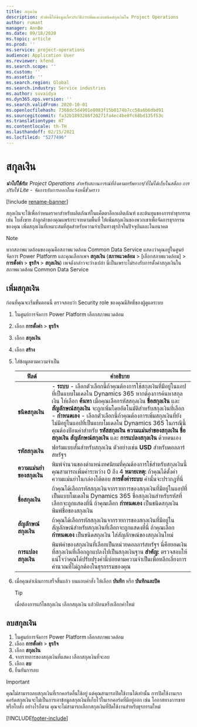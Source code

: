 ```yaml
---
title: สกุลเงิน
description: หัวข้อนี้ให้ข้อมูลเกี่ยวกับวิธีการเพิ่มและลบชนิดสกุลเงินใน Project Operations
author: rumant
manager: AnnBe
ms.date: 09/18/2020
ms.topic: article
ms.prod: ''
ms.service: project-operations
audience: Application User
ms.reviewer: kfend
ms.search.scope: ''
ms.custom: ''
ms.assetid: ''
ms.search.region: Global
ms.search.industry: Service industries
ms.author: suvaidya
ms.dyn365.ops.version: ''
ms.search.validFrom: 2020-10-01
ms.openlocfilehash: 7368dc5d4901e8083f15b0174b7cc58a6b6dbd91
ms.sourcegitcommit: fa32b1893286f20271fa4ec4be8fc68bd135f53c
ms.translationtype: HT
ms.contentlocale: th-TH
ms.lasthandoff: 02/15/2021
ms.locfileid: "5277496"
---
```

# <a name="currency"></a>สกุลเงิน

_**นำไปใช้กับ:** Project Operations สำหรับสถานการณ์ที่อิงตามทรัพยากร/ที่ไม่ได้เก็บในสต็อก การปรับใช้ Lite - จัดการกับการออกใบแจ้งหนี้ชั่วคราว_

[!include [rename-banner](~/includes/cc-data-platform-banner.md)]

สกุลเงินจะใช้เพื่อกำหนดราคาสำหรับผลิตภัณฑ์ในแค็ตตาล็อกผลิตภัณฑ์ และต้นทุนของการทำธุรกรรม เช่น ใบสั่งขาย ถ้าลูกค้าของคุณแพร่กระจายตามพื้นที่ ให้เพิ่มสกุลเงินของพวกเขาเพื่อจัดการธุรกรรมของคุณ เพิ่มสกุลเงินที่เหมาะสมที่สุดสำหรับความจำเป็นทางธุรกิจในปัจจุบันและในอนาคต  

> [!NOTE]
> หากสภาพแวดล้อมของคุณคือสภาพแวดล้อม Common Data Service แสดงว่าคุณอยู่ในศูนย์จัดการ Power Platform และคุณเลือกเพจ **สกุลเงิน** (**สภาพแวดล้อม** > [เลือกสภาพแวดล้อม] > **การตั้งค่า** > **ธุรกิจ** > **สกุลเงิน**) เพจดังกล่าวจะว่างเปล่า นี่เป็นเพราะไม่รองรับการตั้งค่าสกุลเงินในสภาพแวดล้อม Common Data Service

## <a name="add-a-currency"></a>เพิ่มสกุลเงิน  
ก่อนที่คุณจะเริ่มขั้นตอนนี้ ตรวจสอบว่า Security role ของคุณมีสิทธิ์ของผู้ดูแลระบบ 

1. ในศูนย์การจัดการ Power Platform เลือกสภาพแวดล้อม 
2. เลือก **การตั้งค่า** > **ธุรกิจ**
3. เลือก **สกุลเงิน**  
4. เลือก **สร้าง**  
5. ใส่ข้อมูลตามความจำเป็น  


   |          ฟิลด์          |                                                                                                                                                                                                                                                                                                                                                                            คำอธิบาย                                                                                                                                                                                                                                                                                                                                                                            |
   |-------------------------|-------------------------------------------------------------------------------------------------------------------------------------------------------------------------------------------------------------------------------------------------------------------------------------------------------------------------------------------------------------------------------------------------------------------------------------------------------------------------------------------------------------------------------------------------------------------------------------------------------------------------------------------------------------------------------------------------------------------------------------------------------------------|
   |    **ชนิดสกุลเงิน**    | - **ระบบ** - เลือกตัวเลือกนี้ถ้าคุณต้องการใช้สกุลเงินที่มีอยู่ในแอปที่เป็นแบบโมเดลใน Dynamics 365  หากต้องการค้นหาสกุลเงิน ให้เลือก **ค้นหา** เมื่อคุณเลือกรหัสสกุลเงิน **ชื่อสกุลเงิน** และ **สัญลักษณ์สกุลเงิน** จะถูกเพิ่มโดยอัตโนมัติสำหรับสกุลเงินที่เลือก<br />- **กำหนดเอง** - เลือกตัวเลือกนี้ถ้าคุณต้องการเพิ่มสกุลเงินที่ยังไม่มีอยู่ในแอปที่เป็นแบบโมเดลใน Dynamics 365  ในกรณีนี้ คุณต้องป้อนค่าสำหรับ **รหัสสกุลเงิน** **ความแม่นยำของสกุลเงิน** **ชื่อสกุลเงิน** **สัญลักษณ์สกุลเงิน** และ **การแปลงสกุลเงิน** ด้วยตนเอง |
   |    **รหัสสกุลเงิน**    |                                                                                                                                                                                                                                                                                                                                            ฟอร์มแบบสั้นสำหรับสกุลเงิน ตัวอย่างเช่น **USD** สำหรับดอลลาร์สหรัฐฯ                                                                                                                                                                                                                                                                                                                                            |
   | **ความแม่นยำของสกุลเงิน**  |                                                                                                                                                                                  พิมพ์จำนวนของตำแหน่งทศนิยมที่คุณต้องการใช้สำหรับสกุลเงินนี้  คุณสามารถเพิ่มค่าระหว่าง 0 ถึง 4 **หมายเหตุ:**  ถ้าคุณได้ตั้งค่าความแม่นยำในกล่องโต้ตอบ **การตั้งค่าระบบ** ค่านั้นจะปรากฏที่นี่                                                                                                                                                                                  |
   |    **ชื่อสกุลเงิน**    |                                                                                                                                                                                                                                         ถ้าคุณได้เลือกรหัสสกุลเงินจากรายการของสกุลเงินที่มีอยู่ในแอปที่เป็นแบบโมเดลใน Dynamics 365 ชื่อสกุลเงินสำหรับรหัสที่เลือกจะถูกแสดงที่นี่ ถ้าคุณเลือก **กำหนดเอง** เป็นชนิดสกุลเงิน พิมพ์ชื่อของสกุลเงิน                                                                                                                                                                                                                                          |
   |   **สัญลักษณ์สกุลเงิน**   |                                                                                                                                                                                                                                                                      ถ้าคุณได้เลือกรหัสสกุลเงินจากรายการของสกุลเงินที่มีอยู่ใน สัญลักษณ์สำหรับสกุลเงินที่เลือกจะถูกแสดงที่นี่ ถ้าคุณเลือก **กำหนดเอง** เป็นชนิดสกุลเงิน ใส่สัญลักษณ์ของสกุลเงินใหม่                                                                                                                                                                                                                                                                       |
   | **การแปลงสกุลเงิน** |                                                                                                                                                                                                                                     พิมพ์ค่าของสกุลเงินที่เลือกเป็นหน่วยดอลลาร์สหรัฐฯ นี่คือยอดเงินที่สกุลเงินที่เลือกถูกแปลงไปเป็นสกุลเงินฐาน **สำคัญ:**  ตรวจสอบให้แน่ใจว่าคุณได้ปรับปรุงค่านี้บ่อยตามความจำเป็นเพื่อหลีกเลี่ยงการคำนวณที่ไม่ถูกต้องในธุรกรรมของคุณ                                                                                                                                                                                                                                      |


6. เมื่อคุณดำเนินการเสร็จสิ้นแล้ว บนแถบคำสั่ง ให้เลือก **บันทึก** หรือ **บันทึกและปิด**  

   > [!TIP]
   >  เมื่อต้องการแก้ไขสกุลเงิน เลือกสกุลเงิน แล้วป้อนหรือเลือกค่าใหม่  

## <a name="delete-a-currency"></a>ลบสกุลเงิน  

1. ในศูนย์การจัดการ Power Platform เลือกสภาพแวดล้อม 
2. เลือก **การตั้งค่า** > **ธุรกิจ**
3. เลือก **สกุลเงิน**  
4. จากรายการของสกุลเงินที่แสดง เลือกสกุลเงินที่จะลบ  
5. เลือก **ลบ**  
6. ยืนยันการลบ  

> [!IMPORTANT]
>  คุณไม่สามารถลบสกุลเงินที่เรกคอร์ดอื่นใช้อยู่ แต่คุณสามารถปิดใช้งานได้เท่านั้น การปิดใช้งานเรกคอร์ดสกุลเงินจะไม่เป็นการเอาข้อมูลสกุลเงินที่เก็บไว้ในเรกคอร์ดที่มีอยู่ออก เช่น โอกาสทางการขาย หรือใบสั่ง อย่างไรก็ตาม คุณจะไม่สามารถเลือกสกุลเงินที่ปิดใช้งานสำหรับธุรกรรมใหม่  


[!INCLUDE[footer-include](../includes/footer-banner.md)]